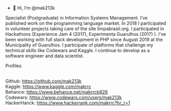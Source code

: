 - 👋 Hi, I’m @mak213k


Specialist (Postgraduate) in Information Systems Management. I‘ve published work on the programming language market. 
In 2018 I participated in volunteer projects taking care of the site limpabrasil.org. 
I participated in Hackathons (Experience Jam 4 (2017), Experimenta Guarulhos (2017) ). 
I’ve been working with full stack development in PHP since August 2019 at the Municipality of Guarulhos. 
I participate of platforms that challenge my technical skills like Codewars and Kaggle. 
I continue to develop as a software engineer and data scientist.

Profiles

<br> Github: https://github.com/mak213k
<br> Kaggle: https://www.kaggle.com/makrrc
<br> Behance: https://www.behance.net/makrrcb826
<br> Codewars: https://www.codewars.com/users/mak213k
<br> HackerHanck: https://www.hackerrank.com/makrrc?hr_r=1
